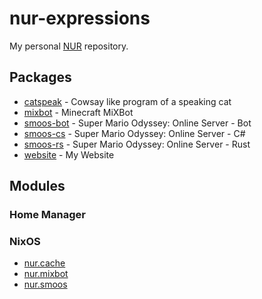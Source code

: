 # nur-expressions
My personal [NUR](https://github.com/nix-community/NUR) repository.

## Packages
- [catspeak](https://github.com/SchweGELBin/catspeak) - Cowsay like program of a speaking cat
- [mixbot](https://github.com/SchweGELBin/MiXBot) - Minecraft MiXBot
- [smoos-bot](https://github.com/SchweGELBin/smoos/tree/main/smoos-bot) - Super Mario Odyssey: Online Server - Bot
- [smoos-cs](https://github.com/SchweGELBin/smoos/tree/main/smoos-cs) - Super Mario Odyssey: Online Server - C#
- [smoos-rs](https://github.com/SchweGELBin/smoos/tree/main/smoos-rs) - Super Mario Odyssey: Online Server - Rust
- [website](https://github.com/SchweGELBin/website) - My Website

## Modules
### Home Manager

### NixOS
- [nur.cache](./modules/nixos/cache.nix)
- [nur.mixbot](./modules/nixos/mixbot.nix)
- [nur.smoos](./modules/nixos/smoos.nix)
